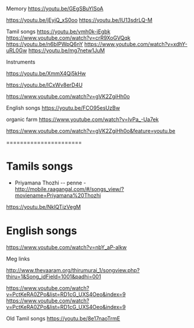 
Memory
https://youtu.be/GEgSBuYlSoA




https://youtu.be/jEyiQ_xS0oo
https://youtu.be/IU13sdrLQ-M


Tamil songs
https://youtu.be/vmh0k-iEgbk
https://www.youtube.com/watch?v=crR9XoGVQqk
https://youtu.be/n6bIPWpQ6nY
https://www.youtube.com/watch?v=xdhY-uRL0Gw
https://youtu.be/mg7netw1JuM


Instruments

https://youtu.be/XmmX4Qj5kHw

https://youtu.be/ICxWv8erD4U

https://www.youtube.com/watch?v=gVK2ZgiHh0o




English songs
https://youtu.be/FCO95esUzBw



organic farm
https://www.youtube.com/watch?v=IvPa_-Ua7ek



https://www.youtube.com/watch?v=gVK2ZgiHh0o&feature=youtu.be


======================

Tamils songs
==================
- Priyamana Thozhi -- penne - http://mobile.raagangal.com/#/songs_view/?moviename=Priyamana%20Thozhi




https://youtu.be/NklQTizVegM


English songs
==================
https://www.youtube.com/watch?v=nbY_aP-alkw


Meg links

http://www.thevaaram.org/thirumurai_1/songview.php?thiru=1&Song_idField=1001&padhi=001

https://www.youtube.com/watch?v=PctKeRA0ZPo&list=RD1cG_UXS4Oeo&index=9
https://www.youtube.com/watch?v=PctKeRA0ZPo&list=RD1cG_UXS4Oeo&index=9

Old Tamil songs
https://youtu.be/8e17naoTrmE
